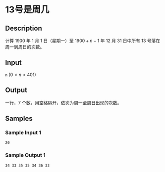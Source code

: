 # 13号是周几

## Description
计算 1900 年 1 月 1 日（星期一）至 $1900 + n - 1$ 年 12 月 31 日中所有 13 号落在周一到周日的次数。

## Input
`n` ($0 < n < 401$)

## Output
一行，7 个数，用空格隔开，依次为周一至周日出现的次数。

## Samples
### Sample Input 1 
```
20
```

### Sample Output 1
```
34 33 35 35 34 36 33
```